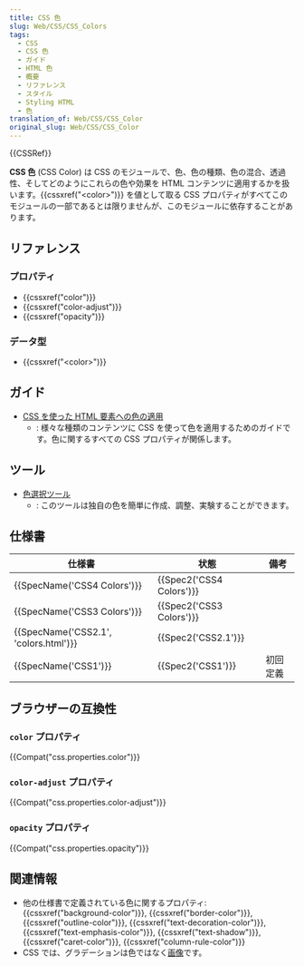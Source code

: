 ```yaml
---
title: CSS 色
slug: Web/CSS/CSS_Colors
tags:
  - CSS
  - CSS 色
  - ガイド
  - HTML 色
  - 概要
  - リファレンス
  - スタイル
  - Styling HTML
  - 色
translation_of: Web/CSS/CSS_Color
original_slug: Web/CSS/CSS_Color
---
```

{{CSSRef}}

**CSS 色** (CSS Color) は CSS のモジュールで、色、色の種類、色の混合、透過性、そしてどのようにこれらの色や効果を HTML コンテンツに適用するかを扱います。{{cssxref("&lt;color&gt;")}} を値として取る CSS プロパティがすべてこのモジュールの一部であるとは限りませんが、このモジュールに依存することがあります。

## リファレンス

### プロパティ

- {{cssxref("color")}}
- {{cssxref("color-adjust")}}
- {{cssxref("opacity")}}

### データ型

- {{cssxref("&lt;color&gt;")}}

## ガイド

- [CSS を使った HTML 要素への色の適用](/ja/docs/Web/HTML/Applying_color)
  - : 様々な種類のコンテンツに CSS を使って色を適用するためのガイドです。色に関するすべての CSS プロパティが関係します。

## ツール

- [色選択ツール](/ja/docs/Web/CSS/CSS_Colors/Color_picker_tool)
  - : このツールは独自の色を簡単に作成、調整、実験することができます。

## 仕様書

| 仕様書                                | 状態                     | 備考     |
| ------------------------------------- | ------------------------ | -------- |
| {{SpecName('CSS4 Colors')}}           | {{Spec2('CSS4 Colors')}} |          |
| {{SpecName('CSS3 Colors')}}           | {{Spec2('CSS3 Colors')}} |          |
| {{SpecName('CSS2.1', 'colors.html')}} | {{Spec2('CSS2.1')}}      |          |
| {{SpecName('CSS1')}}                  | {{Spec2('CSS1')}}        | 初回定義 |

## ブラウザーの互換性

### `color` プロパティ

{{Compat("css.properties.color")}}

### `color-adjust` プロパティ

{{Compat("css.properties.color-adjust")}}

### `opacity` プロパティ

{{Compat("css.properties.opacity")}}

## 関連情報

- 他の仕様書で定義されている色に関するプロパティ: {{cssxref("background-color")}}, {{cssxref("border-color")}}, {{cssxref("outline-color")}}, {{cssxref("text-decoration-color")}}, {{cssxref("text-emphasis-color")}}, {{cssxref("text-shadow")}}, {{cssxref("caret-color")}}, {{cssxref("column-rule-color")}}
- CSS では、グラデーションは色ではなく[画像](/ja/docs/Web/CSS/CSS_Images)です。
